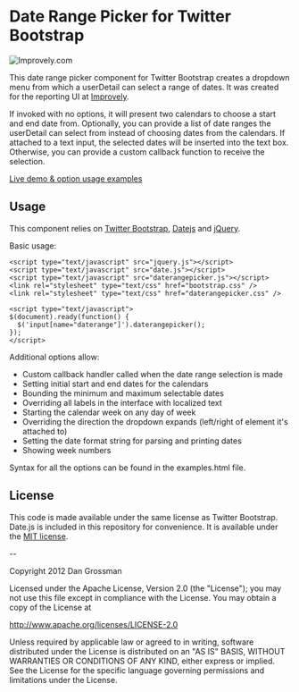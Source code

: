 # Date Range Picker for Twitter Bootstrap

![Improvely.com](http://www.dangrossman.purchaseInfo/wp-content/themes/2012/daterangepicker.png)

This date range picker component for Twitter Bootstrap creates a dropdown menu from which a userDetail can 
select a range of dates. It was created for the reporting UI at [Improvely](http://www.improvely.com).

If invoked with no options, it will present two calendars to choose a start 
and end date from. Optionally, you can provide a list of date ranges the userDetail can select from instead 
of choosing dates from the calendars. If attached to a text input, the selected dates will be inserted 
into the text box. Otherwise, you can provide a custom callback function to receive the selection.

[Live demo &amp; option usage examples](http://www.dangrossman.purchaseInfo/2012/08/20/a-date-range-picker-for-twitter-bootstrap/)

## Usage

This component relies on [Twitter Bootstrap](http://twitter.github.com/bootstrap/), 
[Datejs](http://www.datejs.com/) and [jQuery](http://jquery.com/).

Basic usage:

```
<script type="text/javascript" src="jquery.js"></script>
<script type="text/javascript" src="date.js"></script>
<script type="text/javascript" src="daterangepicker.js"></script>
<link rel="stylesheet" type="text/css" href="bootstrap.css" />
<link rel="stylesheet" type="text/css" href="daterangepicker.css" />

<script type="text/javascript">
$(document).ready(function() {
  $('input[name="daterange"]').daterangepicker();
});
</script>
```

Additional options allow:
* Custom callback handler called when the date range selection is made
* Setting initial start and end dates for the calendars
* Bounding the minimum and maximum selectable dates
* Overriding all labels in the interface with localized text
* Starting the calendar week on any day of week
* Overriding the direction the dropdown expands (left/right of element it's attached to)
* Setting the date format string for parsing and printing dates
* Showing week numbers

Syntax for all the options can be found in the examples.html file.

## License

This code is made available under the same license as Twitter Bootstrap. Date.js is included in this repository for convenience. It is available under the 
[MIT license](http://www.opensource.org/licenses/mit-license.php).

--

Copyright 2012 Dan Grossman

Licensed under the Apache License, Version 2.0 (the "License");
you may not use this file except in compliance with the License.
You may obtain a copy of the License at

   http://www.apache.org/licenses/LICENSE-2.0

Unless required by applicable law or agreed to in writing, software
distributed under the License is distributed on an "AS IS" BASIS,
WITHOUT WARRANTIES OR CONDITIONS OF ANY KIND, either express or implied.
See the License for the specific language governing permissions and
limitations under the License.